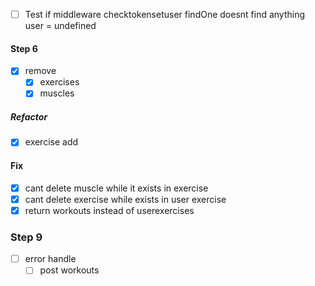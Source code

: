 * [ ] Test if middleware checktokensetuser findOne doesnt find anything user = undefined


#### Step 6
* [X] remove
  * [X] exercises
  * [X] muscles

##### Refactor
* [X] exercise add

#### Fix
* [X] cant delete muscle while it exists in exercise
* [X] cant delete exercise while exists in user exercise
* [X] return workouts instead of userexercises

### Step 9
* [ ] error handle
  * [ ] post workouts